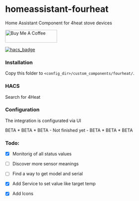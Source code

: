 # homeassistant-fourheat

Home Assistant Component for 4heat stove devices

<a href="https://www.buymeacoffee.com/anastas78" target="_blank"><img height="41px" width="167px" src="https://cdn.buymeacoffee.com/buttons/default-blue.png" alt="Buy Me A Coffee"></a>

[![hacs_badge](https://img.shields.io/badge/HACS-Custom-orange.svg?style=for-the-badge)](https://github.com/custom-components/hacs)

### Installation

Copy this folder to `<config_dir>/custom_components/fourheat/`.

### HACS
Search for 4Heat

### Configuration

The integration is configurated via UI

BETA * BETA * BETA - Not finished yet - BETA * BETA * BETA

### Todo:
- [x] Monitorig of all status values
- [ ] Discover more sensor meanings
- [ ] Find a way to get model and serial
- [x] Add Service to set value like target temp
- [x] Add Icons


